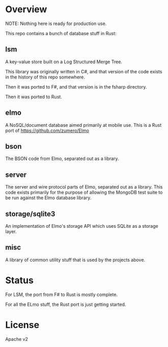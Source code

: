 
# Overview

NOTE:  Nothing here is ready for production use.

This repo contains a bunch of database stuff in Rust:

## lsm

A key-value store built on a Log Structured Merge Tree.

This library was originally written in C#, and that version of the code
exists in the history of this repo somewhere.  

Then it was
ported to F#, and that version is in the fsharp directory.

Then it was ported to Rust.

## elmo

A NoSQL/document database aimed primarily at mobile use.
This is a Rust port of https://github.com/zumero/Elmo

## bson

The BSON code from Elmo, separated out as a library.

## server

The server and wire protocol parts of Elmo, separated out as
a library.  This code exists primarily for the purpose of
allowing the MongoDB test suite to be run against the
Elmo database library.

## storage/sqlite3

An implementation of Elmo's storage API which uses SQLite as
a storage layer.

## misc

A library of common utility stuff that is used by the 
projects above.

# Status

For LSM, the port from F# to Rust is mostly complete.

For all the ELmo stuff, the Rust port is just getting started.

# License

Apache v2


